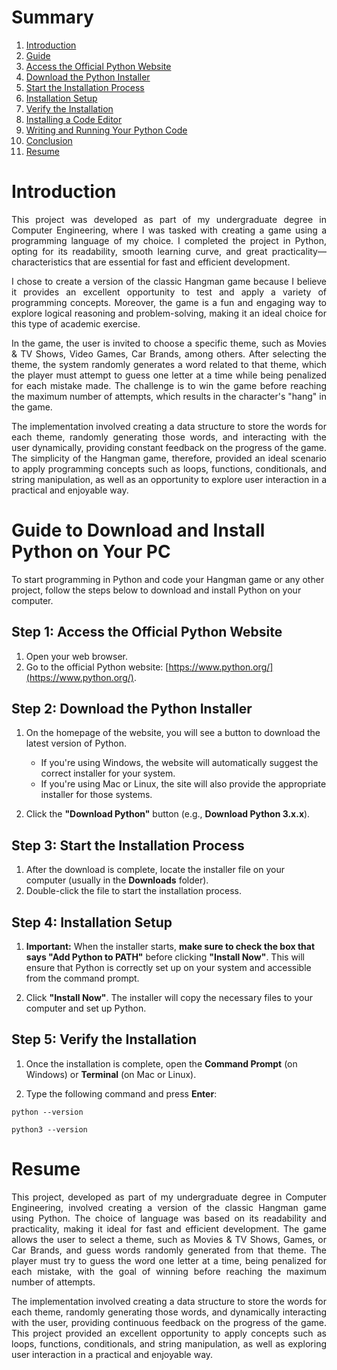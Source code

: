 # Summary
01. [Introduction](#Introduction)
00. [Guide](#guide-to-Download-and-install-python-on-your-pc)
00. [Access the Official Python Website](#step-1-access-the-official-python-website)
00. [Download the Python Installer](#step-2-download-the-python-installer)
00. [Start the Installation Process](#step-3-start-the-installation-process)
00. [Installation Setup](#step-4-installation-setup)
00. [Verify the Installation](#step-5-verify-the-installation)
00. [Installing a Code Editor](#step-6-installing-a-code-editor)
00. [Writing and Running Your Python Code](#step-7-writing-and-running-your-python-code)
00. [Conclusion](#conclusion)
00. [Resume](#resume)


# Introduction

<div class="introduction" align="justify">
This project was developed as part of my undergraduate degree in Computer Engineering, where I was tasked with creating a game using a programming language of my choice. I completed the project in Python, opting for its readability, smooth learning curve, and great practicality—characteristics that are essential for fast and efficient development.

I chose to create a version of the classic Hangman game because I believe it provides an excellent opportunity to test and apply a variety of programming concepts. Moreover, the game is a fun and engaging way to explore logical reasoning and problem-solving, making it an ideal choice for this type of academic exercise.

In the game, the user is invited to choose a specific theme, such as Movies & TV Shows, Video Games, Car Brands, among others. After selecting the theme, the system randomly generates a word related to that theme, which the player must attempt to guess one letter at a time while being penalized for each mistake made. The challenge is to win the game before reaching the maximum number of attempts, which results in the character's "hang" in the game.

The implementation involved creating a data structure to store the words for each theme, randomly generating those words, and interacting with the user dynamically, providing constant feedback on the progress of the game. The simplicity of the Hangman game, therefore, provided an ideal scenario to apply programming concepts such as loops, functions, conditionals, and string manipulation, as well as an opportunity to explore user interaction in a practical and enjoyable way.
</div>

# Guide to Download and Install Python on Your PC
<div>
  
To start programming in Python and code your Hangman game or any other project, follow the steps below to download and install Python on your computer.

## Step 1: Access the Official Python Website
1. Open your web browser.
2. Go to the official Python website: [https://www.python.org/](https://www.python.org/).

## Step 2: Download the Python Installer
1. On the homepage of the website, you will see a button to download the latest version of Python.
   - If you're using Windows, the website will automatically suggest the correct installer for your system.
   - If you're using Mac or Linux, the site will also provide the appropriate installer for those systems.

2. Click the **"Download Python"** button (e.g., **Download Python 3.x.x**).

## Step 3: Start the Installation Process
1. After the download is complete, locate the installer file on your computer (usually in the **Downloads** folder).
2. Double-click the file to start the installation process.

## Step 4: Installation Setup
1. **Important:** When the installer starts, **make sure to check the box that says "Add Python to PATH"** before clicking **"Install Now"**. This will ensure that Python is correctly set up on your system and accessible from the command prompt.

2. Click **"Install Now"**. The installer will copy the necessary files to your computer and set up Python.

## Step 5: Verify the Installation
1. Once the installation is complete, open the **Command Prompt** (on Windows) or **Terminal** (on Mac or Linux).

2. Type the following command and press **Enter**:
```
python --version
```

```
python3 --version
```
  
</div>



# Resume

<div class="introduction" align="justify">
This project, developed as part of my undergraduate degree in Computer Engineering, involved creating a version of the classic Hangman game using Python. The choice of language was based on its readability and practicality, making it ideal for fast and efficient development. The game allows the user to select a theme, such as Movies & TV Shows, Games, or Car Brands, and guess words randomly generated from that theme. The player must try to guess the word one letter at a time, being penalized for each mistake, with the goal of winning before reaching the maximum number of attempts.

The implementation involved creating a data structure to store the words for each theme, randomly generating those words, and dynamically interacting with the user, providing continuous feedback on the progress of the game. This project provided an excellent opportunity to apply concepts such as loops, functions, conditionals, and string manipulation, as well as exploring user interaction in a practical and enjoyable way.
</div>
